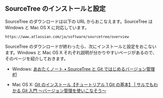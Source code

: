 ## SourceTree のインストールと設定

SourceTree のダウンロードは以下の URL からおこなえます。SourceTree は Windows と Mac OS X に対応しています。

`https://www.atlassian.com/ja/software/sourcetree/overview`

SourceTree のダウンロードが終わったら、次にインストールと設定をおこないます。Windows と Mac OS X それぞれ説明が分かりやすいページがあるので、そのページを紹介しておきます。

- Windows: [あおたくノート • SourceTree と Git ではじめるバージョン管理 \#1](http://blog.aotak.me/post/67349113824/sourcetree-tutorial-1)

- Mac OS X: [Git のインストール【チュートリアル 1 Git の基本】 | サルでもわかる Git 入門 〜バージョン管理を使いこなそう〜](http://www.backlog.jp/git-guide/intro/intro2_1.html)
